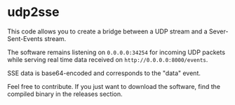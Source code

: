 # udp2sse

This code allows you to create a bridge between a UDP stream and a Sever-Sent-Events stream.

The software remains listening on `0.0.0.0:34254` for incoming UDP packets while serving real time data received on `http://0.0.0.0:8000/events`.

SSE data is base64-encoded and corresponds to the "data" event.

Feel free to contribute. If you just want to download the software, find the compiled binary in the releases section.
